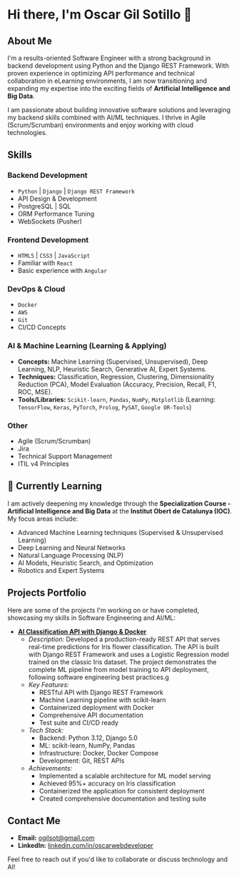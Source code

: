 # Hi there, I'm Oscar Gil Sotillo 👋

## About Me

I'm a results-oriented Software Engineer with a strong background in backend development using Python and the Django REST Framework. With proven experience in optimizing API performance and technical collaboration in eLearning environments, I am now transitioning and expanding my expertise into the exciting fields of **Artificial Intelligence and Big Data**.

I am passionate about building innovative software solutions and leveraging my backend skills combined with AI/ML techniques. I thrive in Agile (Scrum/Scrumban) environments and enjoy working with cloud technologies.

## Skills

### Backend Development
* `Python` | `Django` | `Django REST Framework`
* API Design & Development
* PostgreSQL | SQL
* ORM Performance Tuning
* WebSockets (Pusher)

### Frontend Development
* `HTML5` | `CSS3` | `JavaScript`
* Familiar with `React`
* Basic experience with `Angular`

### DevOps & Cloud
* `Docker`
* `AWS`
* `Git`
* CI/CD Concepts

### AI & Machine Learning (Learning & Applying)
* **Concepts:** Machine Learning (Supervised, Unsupervised), Deep Learning, NLP, Heuristic Search, Generative AI, Expert Systems.
* **Techniques:** Classification, Regression, Clustering, Dimensionality Reduction (PCA), Model Evaluation (Accuracy, Precision, Recall, F1, ROC, MSE).
* **Tools/Libraries:** `Scikit-learn`, `Pandas`, `NumPy`, `Matplotlib` (Learning: `TensorFlow`, `Keras`, `PyTorch`, `Prolog`, `PySAT`, `Google OR-Tools`)

### Other
* Agile (Scrum/Scrumban)
* Jira
* Technical Support Management
* ITIL v4 Principles

## 🌱 Currently Learning

I am actively deepening my knowledge through the **Specialization Course - Artificial Intelligence and Big Data** at the **Institut Obert de Catalunya (IOC)**. My focus areas include:
* Advanced Machine Learning techniques (Supervised & Unsupervised Learning)
* Deep Learning and Neural Networks
* Natural Language Processing (NLP)
* AI Models, Heuristic Search, and Optimization
* Robotics and Expert Systems

## Projects Portfolio

Here are some of the projects I'm working on or have completed, showcasing my skills in Software Engineering and AI/ML:

* **[AI Classification API with Django & Docker](https://github.com/oscargil/ai-classification-api)**
    * *Description:* Developed a production-ready REST API that serves real-time predictions for Iris flower classification. The API is built with Django REST Framework and uses a Logistic Regression model trained on the classic Iris dataset. The project demonstrates the complete ML pipeline from model training to API deployment, following software engineering best practices.g
    * *Key Features:*
        * RESTful API with Django REST Framework
        * Machine Learning pipeline with scikit-learn
        * Containerized deployment with Docker
        * Comprehensive API documentation
        * Test suite and CI/CD ready
    * *Tech Stack:* 
        * Backend: Python 3.12, Django 5.0
        * ML: scikit-learn, NumPy, Pandas
        * Infrastructure: Docker, Docker Compose
        * Development: Git, REST APIs
    * *Achievements:*
        * Implemented a scalable architecture for ML model serving
        * Achieved 95%+ accuracy on Iris classification
        * Containerized the application for consistent deployment
        * Created comprehensive documentation and testing suite 

## Contact Me

* **Email:** [ogilsot@gmail.com](mailto:ogilsot@gmail.com)
* **LinkedIn:** [linkedin.com/in/oscarwebdeveloper](https://linkedin.com/in/oscarwebdeveloper)

Feel free to reach out if you'd like to collaborate or discuss technology and AI!

